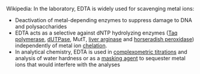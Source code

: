 Wikipedia:
In the laboratory, EDTA is widely used for scavenging metal ions: 
- Deactivation of metal-depending enzymes to suppress damage to DNA and polysaccharides
- EDTA acts as a selective against dNTP hydrolyzing enzymes ([Taq polymerase](https://en.wikipedia.org/wiki/Taq_polymerase "Taq polymerase"), [dUTPase](https://en.wikipedia.org/wiki/DUTP_diphosphatase "DUTP diphosphatase"), MutT, [liver arginase](https://en.wikipedia.org/wiki/Arginase "Arginase") and [horseradish peroxidase](https://en.wikipedia.org/wiki/Horseradish_peroxidase "Horseradish peroxidase")) independently of metal ion [chelation](https://en.wikipedia.org/wiki/Chelation "Chelation").
- In analytical chemistry, EDTA is used in [complexometric titrations](https://en.wikipedia.org/wiki/Complexometric_titration "Complexometric titration") and analysis of water hardness or as a [masking agent](https://en.wikipedia.org/wiki/Masking_agent "Masking agent") to sequester metal ions that would interfere with the analyses